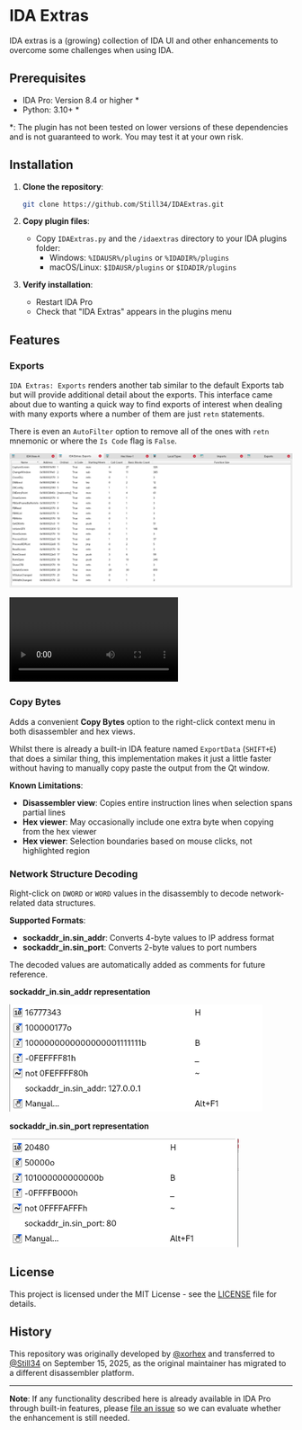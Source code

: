 # IDA Extras

IDA extras is a (growing) collection of IDA UI and other enhancements to overcome some challenges when using IDA.

## Prerequisites

- IDA Pro: Version 8.4 or higher \*
- Python: 3.10+ \*

\*: The plugin has not been tested on lower versions of these dependencies and is not guaranteed to work. You may test it at your own risk.

## Installation

1. **Clone the repository**:

   ```bash
   git clone https://github.com/Still34/IDAExtras.git
   ```

2. **Copy plugin files**:
   - Copy `IDAExtras.py` and the `/idaextras` directory to your IDA plugins folder:
     - Windows: `%IDAUSR%/plugins` or `%IDADIR%/plugins`
     - macOS/Linux: `$IDAUSR/plugins` or `$IDADIR/plugins`

3. **Verify installation**:
   - Restart IDA Pro
   - Check that "IDA Extras" appears in the plugins menu

## Features

### Exports

`IDA Extras: Exports` renders another tab similar to the default Exports tab but will provide additional detail about the exports.  This interface came about due to wanting a quick way to find exports of interest when dealing with many exports where a number of them are just `retn` statements.

There is even an `AutoFilter` option to remove all of the ones with `retn` mnemonic or where the `Is Code` flag is `False`.

![](./documentation/IDAExtrasExports.png)

![Video demo](./documentation/IDAExtrasExports.mp4) <!-- todo: fix video --> 

### Copy Bytes

Adds a convenient **Copy Bytes** option to the right-click context menu in both disassembler and hex views.

Whilst there is already a built-in IDA feature named `ExportData` (`SHIFT+E`) that does a similar thing, this implementation makes it just a little faster without having to manually copy paste the output from the Qt window.

**Known Limitations**:
- **Disassembler view**: Copies entire instruction lines when selection spans partial lines
- **Hex viewer**: May occasionally include one extra byte when copying from the hex viewer
- **Hex viewer**: Selection boundaries based on mouse clicks, not highlighted region

### Network Structure Decoding

Right-click on `DWORD` or `WORD` values in the disassembly to decode network-related data structures.

**Supported Formats**:
- **sockaddr_in.sin_addr**: Converts 4-byte values to IP address format
- **sockaddr_in.sin_port**: Converts 2-byte values to port numbers

The decoded values are automatically added as comments for future reference.

**sockaddr_in.sin_addr representation**

![](./documentation/IDAExtrasIPAddr.png)

**sockaddr_in.sin_port representation**

![](./documentation/IDAExtrasPort.png)

## License

This project is licensed under the MIT License - see the [LICENSE](LICENSE) file for details.

## History

This repository was originally developed by [@xorhex](https://github.com/xorhex) and transferred to [@Still34](https://github.com/Still34) on September 15, 2025, as the original maintainer has migrated to a different disassembler platform.

***

**Note**: If any functionality described here is already available in IDA Pro through built-in features, please [file an issue](https://github.com/Still34/IDAExtras/issues) so we can evaluate whether the enhancement is still needed.

